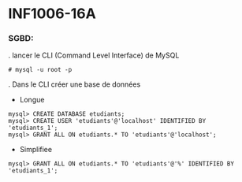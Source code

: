 # INF1006-16A

### SGBD:

. lancer le CLI (Command Level Interface) de MySQL

```
# mysql -u root -p 
```


. Dans le CLI créer une base de données

- Longue

```
mysql> CREATE DATABASE etudiants;
mysql> CREATE USER 'etudiants'@'localhost' IDENTIFIED BY 'etudiants_1';
mysql> GRANT ALL ON etudiants.* TO 'etudiants'@'localhost';
```

- Simplifiee
```
mysql> GRANT ALL ON etudiants.* TO 'etudiants'@'%' IDENTIFIED BY 'etudiants_1';
```

